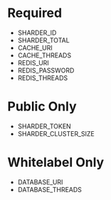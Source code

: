 # Required
- SHARDER_ID
- SHARDER_TOTAL
- CACHE_URI
- CACHE_THREADS
- REDIS_URI
- REDIS_PASSWORD
- REDIS_THREADS

# Public Only
- SHARDER_TOKEN
- SHARDER_CLUSTER_SIZE

# Whitelabel Only
- DATABASE_URI
- DATABASE_THREADS